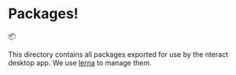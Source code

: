 # Packages!

📦

This directory contains all packages exported for use by the nteract desktop
app. We use [lerna](https://lernajs.io/) to manage them.
